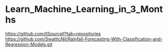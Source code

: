 # Learn_Machine_Learning_in_3_Months


https://github.com/llSourcell?tab=repositories
https://github.com/SwatticNil/Rainfall-Forecasting-With-Classification-and-Regression-Models.git
